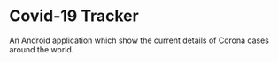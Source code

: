 # Covid-19 Tracker
An Android application which  show the current details of Corona cases  around the world.
